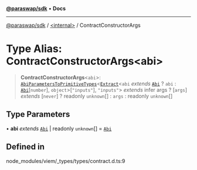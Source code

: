 [**@paraswap/sdk**](../../README.md) • **Docs**

***

[@paraswap/sdk](../../globals.md) / [\<internal\>](../README.md) / ContractConstructorArgs

# Type Alias: ContractConstructorArgs\<abi\>

> **ContractConstructorArgs**\<`abi`\>: [`AbiParametersToPrimitiveTypes`](AbiParametersToPrimitiveTypes.md)\<[`Extract`](Extract.md)\<`abi` *extends* [`Abi`](Abi.md) ? `abi` : [`Abi`](Abi.md)\[`number`\], `object`\>\[`"inputs"`\], `"inputs"`\> *extends* infer args ? [`args`] *extends* [`never`] ? readonly `unknown`[] : `args` : readonly `unknown`[]

## Type Parameters

• **abi** *extends* [`Abi`](Abi.md) \| readonly `unknown`[] = [`Abi`](Abi.md)

## Defined in

node\_modules/viem/\_types/types/contract.d.ts:9

